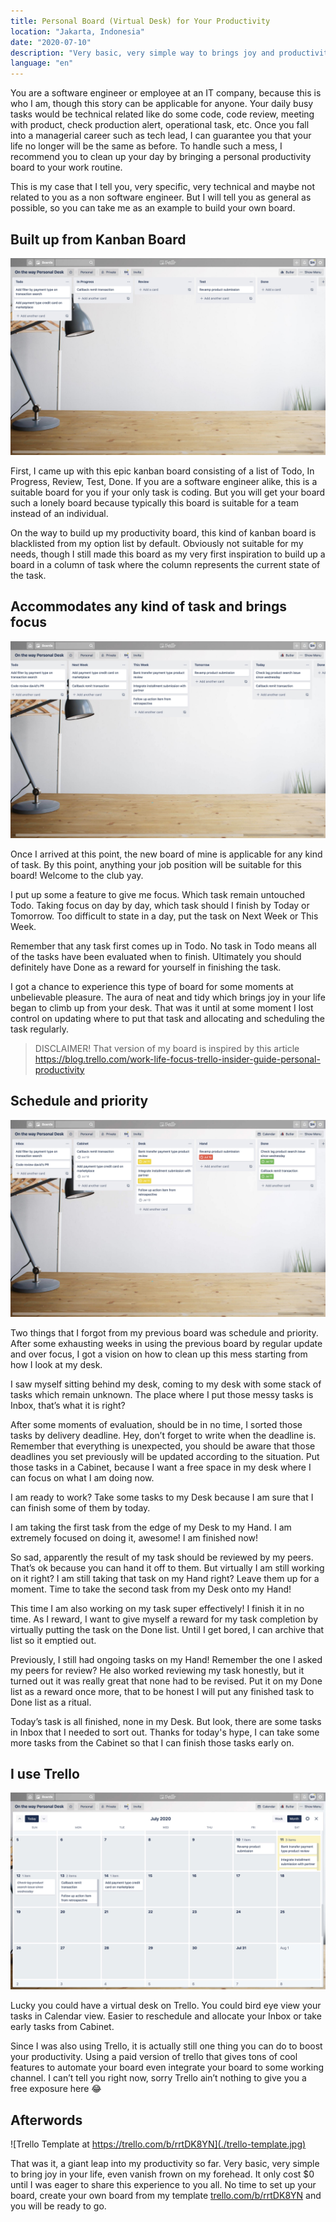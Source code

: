 ```yaml
---
title: Personal Board (Virtual Desk) for Your Productivity
location: "Jakarta, Indonesia"
date: "2020-07-10"
description: "Very basic, very simple way to brings joy and productivity to your life by virtualizing your desk on personal Trello board."
language: "en"
---
```


You are a software engineer or employee at an IT company, because this is who I am, though this story can be applicable for anyone.
Your daily busy tasks would be technical related like do some code, code review, meeting with product, check production alert, operational task, etc.
Once you fall into a managerial career such as tech lead, I can guarantee you that your life no longer will be the same as before.
To handle such a mess, I recommend you to clean up your day by bringing a personal productivity board to your work routine.

This is my case that I tell you, very specific, very technical and maybe not related to you as a non software engineer.
But I will tell you as general as possible, so you can take me as an example to build your own board.

## Built up from Kanban Board

![Epic Kanban Board](./kanban-board.jpg)

First, I came up with this epic kanban board consisting of a list of Todo, In Progress, Review, Test, Done.
If you are a software engineer alike, this is a suitable board for you if your only task is coding.
But you will get your board such a lonely board because typically this board is suitable for a team instead of an individual.

On the way to build up my productivity board, this kind of kanban board is blacklisted from my option list by default.
Obviously not suitable for my needs, though I still made this board as my very first inspiration to build up a board in a column of task where the column represents the current state of the task.

## Accommodates any kind of task and brings focus

![Inspired by Mise-En-Place which Justin Gallagher uses everyday](./mise-en-place.jpg)

Once I arrived at this point, the new board of mine is applicable for any kind of task.
By this point, anything your job position will be suitable for this board! Welcome to the club yay.

I put up some a feature to give me focus.
Which task remain untouched Todo.
Taking focus on day by day, which task should I finish by Today or Tomorrow.
Too difficult to state in a day, put the task on Next Week or This Week.

Remember that any task first comes up in Todo.
No task in Todo means all of the tasks have been evaluated when to finish.
Ultimately you should definitely have Done as a reward for yourself in finishing the task.

I got a chance to experience this type of board for some moments at unbelievable pleasure.
The aura of neat and tidy which brings joy in your life began to climb up from your desk.
That was it until at some moment I lost control on updating where to put that task and allocating and scheduling the task regularly.

> DISCLAIMER!
> That version of my board is inspired by this article https://blog.trello.com/work-life-focus-trello-insider-guide-personal-productivity

## Schedule and priority

![Ilustration of My Desk](./my-desk.jpg)

Two things that I forgot from my previous board was schedule and priority.
After some exhausting weeks in using the previous board by regular update and over focus, I got a vision on how to clean up this mess starting from how I look at my desk.

I saw myself sitting behind my desk, coming to my desk with some stack of tasks which remain unknown.
The place where I put those messy tasks is Inbox, that’s what it is right?

After some moments of evaluation, should be in no time, I sorted those tasks by delivery deadline.
Hey, don’t forget to write when the deadline is.
Remember that everything is unexpected, you should be aware that those deadlines you set previously will be updated according to the situation.
Put those tasks in a Cabinet, because I want a free space in my desk where I can focus on what I am doing now.

I am ready to work?
Take some tasks to my Desk because I am sure that I can finish some of them by today.

I am taking the first task from the edge of my Desk to my Hand.
I am extremely focused on doing it, awesome! I am finished now!

So sad, apparently the result of my task should be reviewed by my peers.
That’s ok because you can hand it off to them.
But virtually I am still working on it right?
I am still taking that task on my Hand right? Leave them up for a moment.
Time to take the second task from my Desk onto my Hand!

This time I am also working on my task super effectively!
I finish it in no time.
As I reward, I want to give myself a reward for my task completion by virtually putting the task on the Done list.
Until I get bored, I can archive that list so it emptied out.

Previously, I still had ongoing tasks on my Hand!
Remember the one I asked my peers for review?
He also worked reviewing my task honestly, but it turned out it was really great that none had to be revised.
Put it on my Done list as a reward once more, that to be honest I will put any finished task to Done list as a ritual.

Today’s task is all finished, none in my Desk.
But look, there are some tasks in Inbox that I needed to sort out.
Thanks for today's hype, I can take some more tasks from the Cabinet so that I can finish those tasks early on.

## I use Trello

![Trello Calendar](./trello-calendar.jpg)

Lucky you could have a virtual desk on Trello.
You could bird eye view your tasks in Calendar view.
Easier to reschedule and allocate your Inbox or take early tasks from Cabinet.

Since I was also using Trello, it is actually still one thing you can do to boost your productivity.
Using a paid version of trello that gives tons of cool features to automate your board even integrate your board to some working channel.
I can’t tell you right now, sorry Trello ain’t nothing to give you a free exposure here 😂


## Afterwords

![Trello Template at https://trello.com/b/rrtDK8YN](./trello-template.jpg)

That was it, a giant leap into my productivity so far.
Very basic, very simple to bring joy in your life, even vanish frown on my forehead.
It only cost $0 until I was eager to share this experience to you all.
No time to set up your board, create your own board from my template [trello.com/b/rrtDK8YN](https://trello.com/b/rrtDK8YN) and you will be ready to go.
